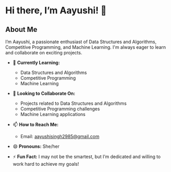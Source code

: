 # Hi there, I’m Aayushi! 👋

## About Me
I’m Aayushi, a passionate enthusiast of Data Structures and Algorithms, Competitive Programming, and Machine Learning. I'm always eager to learn and collaborate on exciting projects.

- 🌱 **Currently Learning:**
  - Data Structures and Algorithms
  - Competitive Programming
  - Machine Learning

- 💞️ **Looking to Collaborate On:**
  - Projects related to Data Structures and Algorithms
  - Competitive Programming challenges
  - Machine Learning applications

- 📫 **How to Reach Me:**
  - Email: [aayushisingh2985@gmail.com](mailto:aayushisingh2985@gmail.com)

- 😄 **Pronouns:** She/her

- ⚡ **Fun Fact:** I may not be the smartest, but I’m dedicated and willing to work hard to achieve my goals!

